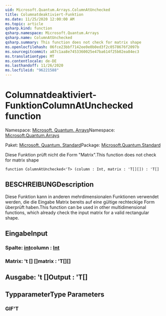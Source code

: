 ```yaml
---
uid: Microsoft.Quantum.Arrays.ColumnAtUnchecked
title: Columnatdeaktiviert-Funktion
ms.date: 11/25/2020 12:00:00 AM
ms.topic: article
qsharp.kind: function
qsharp.namespace: Microsoft.Quantum.Arrays
qsharp.name: ColumnAtUnchecked
qsharp.summary: This function does not check for matrix shape
ms.openlocfilehash: 06fce23bbf7142ee0e0b0ed3f2c0578676f2097b
ms.sourcegitcommit: a87c1aa8e7453360025e47ba614f25b02ea84ec3
ms.translationtype: MT
ms.contentlocale: de-DE
ms.lasthandoff: 11/26/2020
ms.locfileid: "96221588"
---
```

# <a name="columnatunchecked-function"></a><span data-ttu-id="e3668-102">Columnatdeaktiviert-Funktion</span><span class="sxs-lookup"><span data-stu-id="e3668-102">ColumnAtUnchecked function</span></span>

<span data-ttu-id="e3668-103">Namespace: [Microsoft. Quantum. Arrays](xref:Microsoft.Quantum.Arrays)</span><span class="sxs-lookup"><span data-stu-id="e3668-103">Namespace: [Microsoft.Quantum.Arrays](xref:Microsoft.Quantum.Arrays)</span></span>

<span data-ttu-id="e3668-104">Paket: [Microsoft. Quantum. Standard](https://nuget.org/packages/Microsoft.Quantum.Standard)</span><span class="sxs-lookup"><span data-stu-id="e3668-104">Package: [Microsoft.Quantum.Standard](https://nuget.org/packages/Microsoft.Quantum.Standard)</span></span>


<span data-ttu-id="e3668-105">Diese Funktion prüft nicht die Form "Matrix".</span><span class="sxs-lookup"><span data-stu-id="e3668-105">This function does not check for matrix shape</span></span>

```qsharp
function ColumnAtUnchecked<'T> (column : Int, matrix : 'T[][]) : 'T[]
```


## <a name="description"></a><span data-ttu-id="e3668-106">BESCHREIBUNG</span><span class="sxs-lookup"><span data-stu-id="e3668-106">Description</span></span>

<span data-ttu-id="e3668-107">Diese Funktion kann in anderen mehrdimensionalen Funktionen verwendet werden, die die Eingabe Matrix bereits auf eine gültige rechteckige Form überprüft haben.</span><span class="sxs-lookup"><span data-stu-id="e3668-107">This function can be used in other multidimensional functions, which already check the input matrix for a valid rectangular shape.</span></span>

## <a name="input"></a><span data-ttu-id="e3668-108">Eingabe</span><span class="sxs-lookup"><span data-stu-id="e3668-108">Input</span></span>

### <a name="column--int"></a><span data-ttu-id="e3668-109">Spalte: [int](xref:microsoft.quantum.lang-ref.int)</span><span class="sxs-lookup"><span data-stu-id="e3668-109">column : [Int](xref:microsoft.quantum.lang-ref.int)</span></span>




### <a name="matrix--t"></a><span data-ttu-id="e3668-110">Matrix: 't [] []</span><span class="sxs-lookup"><span data-stu-id="e3668-110">matrix : 'T[][]</span></span>





## <a name="output--t"></a><span data-ttu-id="e3668-111">Ausgabe: 't []</span><span class="sxs-lookup"><span data-stu-id="e3668-111">Output : 'T[]</span></span>



## <a name="type-parameters"></a><span data-ttu-id="e3668-112">Typparameter</span><span class="sxs-lookup"><span data-stu-id="e3668-112">Type Parameters</span></span>

### <a name="t"></a><span data-ttu-id="e3668-113">GIF</span><span class="sxs-lookup"><span data-stu-id="e3668-113">'T</span></span>

